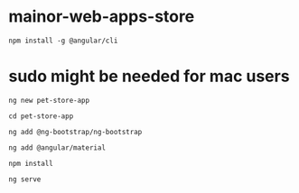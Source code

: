 # mainor-web-apps-store

`npm install -g @angular/cli`
# sudo might be needed for mac users

`ng new pet-store-app`

`cd pet-store-app`

`ng add @ng-bootstrap/ng-bootstrap`

`ng add @angular/material`

`npm install`

`ng serve`